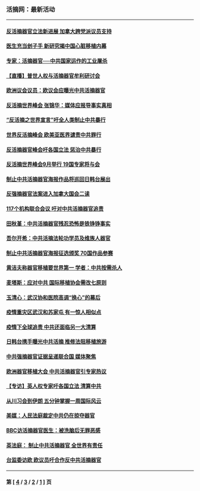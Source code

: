 ### 活摘网：最新活动
---
#### [反活摘器官立法新进展 加拿大跨党派议员支持](../../pages/nf5883/n13876061.md?12150430) 
#### [医生充当刽子手 新研究揭中国心脏移植内幕](../../pages/nf5883/n13772291.md?12150430) 
#### [专家：活摘器官──中共国家运作的工业屠杀](../../pages/nf5883/n13761178.md?12150430) 
#### [【直播】普世人权与活摘器官牟利研讨会](../../pages/nf5883/n13425146.md?12150430) 
#### [欧洲议会议员：欧议会应曝光中共活摘器官](../../pages/nf5883/n13336571.md?12150430) 
#### [反活摘世界峰会 张锦华：媒体应报导事实真相](../../pages/nf5883/n13278502.md?12150430) 
#### [“反活摘之世界宣言”吁全人类制止中共暴行](../../pages/nf5883/n13259730.md?12150430) 
#### [世界反活摘峰会 欧美亚医界谴责中共罪行](../../pages/nf5883/n13253550.md?12150430) 
#### [反活摘器官峰会吁各国立法 惩治中共暴行](../../pages/nf5883/n13245052.md?12150430) 
#### [反活摘世界峰会9月举行 19国专家将与会](../../pages/nf5883/n13201492.md?12150430) 
#### [制止中共活摘器官海报作品将巡回日韩台展出](../../pages/nf5883/n13177791.md?12150430) 
#### [反强摘器官法案进入加拿大国会二读](../../pages/nf5883/n13033450.md?12150430) 
#### [117个机构联合会议 吁对中共活摘器官追责](../../pages/nf5883/n12775087.md?12150430) 
#### [田秋堇：中共活摘器官残忍恐怖是铁铮铮事实](../../pages/nf5883/n12702148.md?12150430) 
#### [吾尔开希：中共活摘法轮功学员及维族人器官](../../pages/nf5883/n12693197.md?12150430) 
#### [制止中共活摘器官海报征选颁奖 70国作品参赛](../../pages/nf5883/n12692050.md?12150430) 
#### [黄洁夫称器官移植要世界第一 学者：中共按需杀人](../../pages/nf5883/n12572329.md?12150430) 
#### [麦塔斯：应对中共 国际移植协会需改七原则](../../pages/nf5883/n12514711.md?12150430) 
#### [玉清心：武汉协和医院高调“换心”的幕后](../../pages/nf5883/n12298730.md?12150430) 
#### [疫情重灾区武汉和苏家屯 有一惊人相似点](../../pages/nf5883/n12150824.md?12150430) 
#### [疫情下全球追责 中共还面临另一大清算](../../pages/nf5883/n12070397.md?12150430) 
#### [日韩台携手曝光中共活摘 推修法阻移植旅游](../../pages/nf5883/n11712046.md?12150430) 
#### [中共强摘器官证据呈递联合国 媒体聚焦](../../pages/nf5883/n11546426.md?12150430) 
#### [欧洲器官移植大会 中共活摘器官引专家热议](../../pages/nf5883/n11539095.md?12150430) 
#### [【专访】英人权专家吁各国立法 清算中共](../../pages/nf5883/n11367315.md?12150430) 
#### [从川习会到伊朗 五分钟掌握一周国际风云](../../pages/nf5883/n11338520.md?12150430) 
#### [美媒：人民法庭裁定中共仍在掠夺器官](../../pages/nf5883/n11334897.md?12150430) 
#### [BBC访活摘器官医生：被洗脑后无罪恶感](../../pages/nf5883/n11335935.md?12150430) 
#### [英法庭： 制止中共活摘器官 全世界有责任](../../pages/nf5883/n11330691.md?12150430) 
#### [台监委访欧 欧议员吁合作反中共活摘器官](../../pages/nf5883/n11109190.md?12150430) 

---
#### 第 [ [4](./4.md?12150430) / [3](./3.md?12150430) / [2](./2.md?12150430) / [1](./1.md?12150430) ] 页
